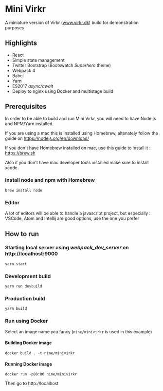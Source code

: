 # Mini Virkr

A miniature version of Virkr (www.virkr.dk) build for demonstration purposes

## Highlights
* React
* Simple state management
* Twitter Bootstrap (Bootswatch _Superhero_ theme)
* Webpack 4
* Babel
* Yarn
* ES2017 _async/await_
* Deploy to nginx using Docker and multistage build

## Prerequisites

In order to be able to build and run Mini Virkr, you will need to have Node.js and NPM/Yarn installed.

If you are using a mac this is installed using Homebrew, altenately follow the guide on https://nodejs.org/en/download/

If you don't have Homebrew installed on mac, use this guide to install it : https://brew.sh

Also if you don't have mac developer tools installed make sure to install xcode.

### Install node and npm with Homebrew

    brew install node

### Editor

A lot of editors will be able to handle a javascript project, but especially : VSCode, Atom and Intellij are good options, use the one you prefer

## How to run

### Starting local server using _webpack_dev_server_ on http://localhost:9000
    yarn start

### Development build
    yarn run devbuild

### Production build
    yarn build

### Run using Docker
Select an image name you fancy (`nine/minivirkr` is used in this example)

#### Building Docker image
    docker build . -t nine/minivirkr

#### Running Docker image
    docker run -p80:80 nine/minivirkr

Then go to http://localhost
